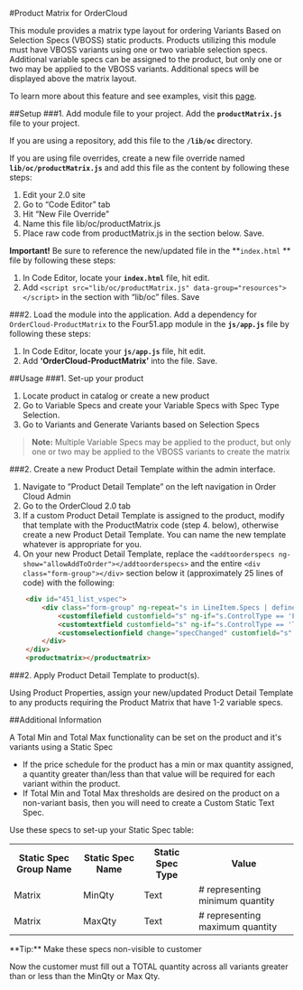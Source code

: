 #Product Matrix for OrderCloud 

This module provides a matrix type layout for ordering Variants Based on Selection Specs (VBOSS) static products. Products utilizing this module must have VBOSS variants using one or two variable selection specs. Additional variable specs can be assigned to the product, but only one or two may be applied to the VBOSS variants. Additional specs will be displayed above the matrix layout.

To learn more about this feature and see examples, visit this [page](https://volition.four51ordercloud.com/store/product/ProductMatrix).

##Setup
###1. Add module file to your project.
Add the **`productMatrix.js`** file to your project.

If you are using a repository, add this file to the **`/lib/oc`** directory.

If you are using file overrides, create a new file override named **`lib/oc/productMatrix.js`** and add this file as the content by following these steps:

 1. Edit your 2.0 site
 2. Go to “Code Editor” tab
 3. Hit “New File Override”
 4. Name this file lib/oc/productMatrix.js
 5. Place raw code from productMatrix.js in the section below. Save.

**Important!** Be sure to reference the new/updated file in the **`index.html` ** file by following these steps:

 1. In Code Editor, locate your **`index.html`** file, hit edit. 
 2. Add `<script src="lib/oc/productMatrix.js" data-group="resources"></script>` in the section with “lib/oc” files. Save


###2. Load the module into the application.
Add a dependency for `OrderCloud-ProductMatrix` to the Four51.app module in the **`js/app.js`** file by following these steps:

 1. In Code Editor, locate your **`js/app.js`** file, hit edit. 
 2. Add **‘OrderCloud-ProductMatrix’** into the file. Save.


##Usage
###1. Set-up your product

 1. Locate product in catalog or create a new product
 2. Go to Variable Specs and create your Variable Specs with Spec Type Selection. 
 3. Go to Variants and Generate Variants based on Selection Specs
 
>**Note:** Multiple Variable Specs may be applied to the product, but only one or two may be applied to the VBOSS variants to create the matrix

###2. Create a new Product Detail Template within the admin interface.

 1. Navigate to ”Product Detail Template” on the left navigation in Order Cloud Admin 
 2. Go to the OrderCloud 2.0 tab
 3. If a custom Product Detail Template is assigned to the product, modify that template
    with the ProductMatrix code (step 4. below), otherwise create a new
    Product Detail Template. You can name the new template whatever is
    appropriate for you.
 4. On your new Product Detail Template, replace the `<addtoorderspecs ng-show="allowAddToOrder"></addtoorderspecs>` and the entire `<div class="form-group"></div>` section below it (approximately 25 lines of code) with the following:

```html
    <div id="451_list_vspec">
        <div class="form-group" ng-repeat="s in LineItem.Specs | definesvariant | onproperty:[{Property: 'CanSetForLineItem', Value: true}]">
            <customfilefield customfield="s" ng-if="s.ControlType == 'File'"></customfilefield>
            <customtextfield customfield="s" ng-if="s.ControlType == 'Text'"></customtextfield>
            <customselectionfield change="specChanged" customfield="s" ng-if="s.ControlType == 'Selection'"></customselectionfield>
        </div>
    </div>
    <productmatrix></productmatrix>
```

###2. Apply Product Detail Template to product(s).

Using Product Properties, assign your new/updated Product Detail Template to any products requiring the Product Matrix that have 1-2 variable specs.

##Additional Information

A Total Min and Total Max functionality can be set on the product and it's variants using a Static Spec

 - If the price schedule for the product has a min or max quantity assigned, a quantity greater than/less than that value will be required for each variant within the product.
 - If Total Min and Total Max thresholds are desired on the product on a non-variant basis, then you will need to create a Custom Static Text Spec.

Use these specs to set-up your Static Spec table:
<table><tr><th>Static Spec Group Name</th><th>Static Spec Name</th><th>Static Spec Type</th><th>Value</th></tr><tr><td>Matrix</td><td>MinQty</td><td>Text</td><td># representing minimum quantity</td></tr><tr><td>Matrix</td><td>MaxQty</td><td>Text</td><td># representing maximum quantity</td></tr></table>
**Tip:** Make these specs non-visible to customer

Now the customer must fill out a TOTAL quantity across all variants greater than or less than the MinQty or Max Qty.
